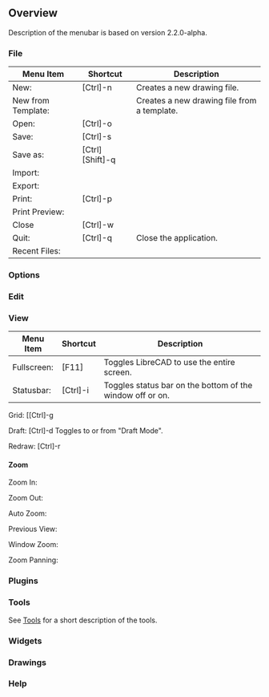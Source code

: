 ## Overview ##
Description of the menubar is based on version 2.2.0-alpha.

### File ###

|Menu Item |Shortcut |Description |
|----               |----|----|
|New:               | [Ctrl]-n |Creates a new drawing file. |
|New from Template: | |Creates a new drawing file from a template. |
|Open:              | [Ctrl]-o | |
|Save:              | [Ctrl]-s | |
|Save as:           | [Ctrl][Shift]-q | |
|Import:            | | |
|Export:            | | |
|Print:             | [Ctrl]-p | |
|Print Preview:     | | |
|Close              | [Ctrl]-w | |
|Quit:              | [Ctrl]-q |Close the application. |
|Recent Files:      | | |

### Options ###

### Edit ###

### View ###

|Menu Item |Shortcut |Description |
|----|----|----|
|Fullscreen: | [F11] | Toggles LibreCAD to use the entire screen. |
|Statusbar: | [Ctrl]-i | Toggles status bar on the bottom of the window off or on.|

Grid: [[Ctrl]-g

Draft:  [Ctrl]-d Toggles to or from "Draft Mode".

Redraw: [Ctrl]-r

#### Zoom ####

Zoom In: 

Zoom Out: 

Auto Zoom: 

Previous View: 

Window Zoom:

Zoom Panning: 

### Plugins ###

### Tools ###
See [Tools](./refTools.md) for a short description of the tools.

### Widgets ###

### Drawings ###

### Help ###
